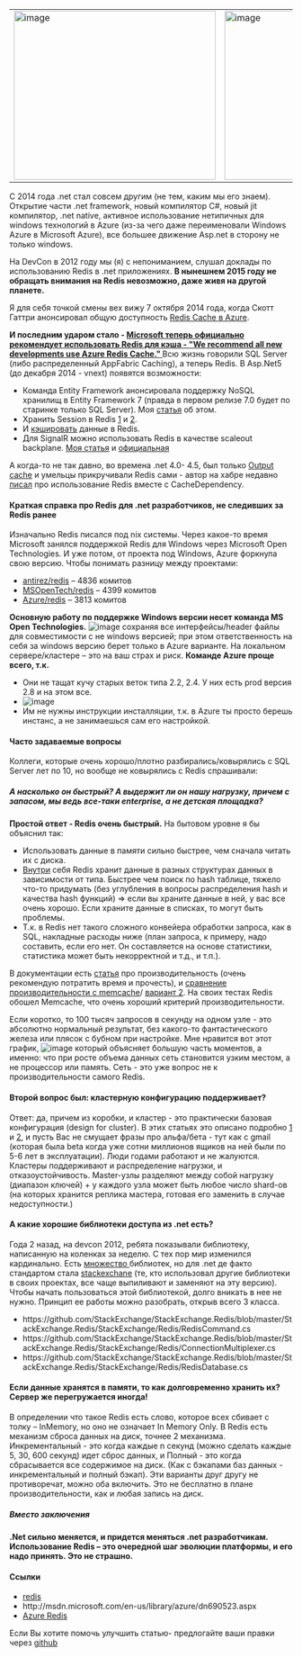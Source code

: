 <table><tr>
<td><img width="359" height="300" src="http://habrastorage.org/files/679/357/ddc/679357ddcc224abeb2bb76bb33dc8ed1.jpg" alt="image"/></td>
<td><img width="359" height="300" src="http://habrastorage.org/files/401/866/749/40186674993442e097c1946da04da92f.png" alt="image"/></td></tr></table>

С 2014 года .net стал совсем другим (не тем, каким мы его знаем). Открытие части .net framework, новый компилятор C#, новый jit компилятор, .net native, активное использование нетипичных для windows технологий в Azure (из-за чего даже переименовали Windows Azure в Microsoft Azure), все большее движение Asp.net в сторону не только windows. 

На DevCon в 2012 году мы (я) с непониманием, слушал доклады по использованию Redis в .net приложениях. <b>В нынешнем 2015 году не обращать внимания на Redis невозможно, даже живя на другой планете.</b>

Я для себя точкой смены вех вижу 7 октября 2014 года, когда Скотт Гаттри анонсировал общую доступность <a href="http://weblogs.asp.net/scottgu/azure-redis-cache-disaster-recovery-to-azure-tagging-support-elastic-scale-for-sqldb-docdb">Redis Cache в Azure</a>.

<b>И последним ударом стало - <a href="http://msdn.microsoft.com/en-us/library/azure/dn766201.aspx">Microsoft теперь официально рекомендует использовать Redis для кэша -  "We recommend all new developments use Azure Redis Cache." 
</a></b> Всю жизнь говорили SQL Server (либо распределенный AppFabric Caching), а теперь Redis.
<habracut text="А дальше стали обнаруживаться места, где в платформе Microsoft торчит Redis" />
В Asp.Net5 (до декабря 2014 - vnext) появятся возможности:
<ul>
	<li>Команда Entity Framework анонсировала поддержку NoSQL хранилищ в Entity Framework 7 (правда в первом релизе 7.0 будет по старинке только SQL Server). Моя <a href="http://habrahabr.ru/post/111542/">статья</a> об этом.</li>
	<li>Xранить Session в Redis <a href="http://msdn.microsoft.com/en-us/library/azure/dn690522.aspx ">1</a> и <a href="http://blogs.msdn.com/b/webdev/archive/2014/05/12/announcing-asp-net-session-state-provider-for-redis-preview-release.aspx">2</a>.</li>
	<li>И <a href="https://github.com/aspnet/Caching/tree/dev/src/Microsoft.Framework.Cache.Redis">кэшировать</a> данные в Redis.</li>
	<li>Для SignalR можно использовать Redis в качестве scaleout backplane. <a href="http://habrahabr.ru/post/108929/">Моя статья</a> и <a href="http://www.asp.net/signalr/overview/performance/scaleout-with-redis">официальная </a></li>
</ul>
А когда-то не так давно, во времена .net 4.0- 4.5, был только <a href="http://msdn.microsoft.com/en-us/library/azure/dn798898.aspx">Output cache</a> и умельцы прикручивали Redis сами - автор на хабре недавно <a href="http://habrahabr.ru/post/240269/">писал</a> про использование Redis вместе с CacheDependency.

<h4><b>Краткая справка про Redis для .net разработчиков, не следивших за Redis ранее</b></h4>
Изначально Redis писался под nix системы. Через какое-то время Microsoft занялся поддержкой Redis для Windows через Microsoft Open Technologies. И уже потом, от проекта под Windows, Azure форкнула свою версию.
Чтобы понимать разницу между проектами:
<ul>
	<li><a href="https://github.com/antirez/redis">antirez/redis</a> – 4836 комитов</li>
	<li><a href="https://github.com/MSOpenTech/redis">MSOpenTech/redis</a> – 4399 комитов</li>
	<li><a href="https://github.com/Azure/redis">Azure/redis</a> – 3813 комитов </li>
</ul>
<b>Основную работу по поддержке Windows версии несет команда MS Open Technologies.</b>
<spoiler title="Она пишет Win32_Interop, для работы Redis под Windows,"><img src="http://habrastorage.org/files/009/68c/478/00968c478a3c4d289ad26e7537d4ee5b.png" alt="image"/></spoiler> сохраняя все интерфейсы/header файлы для совместимости с не windows версией; при этом ответственность на себя за windows версию берет только в Azure варианте. На локальном сервере/кластере – это на ваш страх и риск. 
<b>Команде Azure проще всего, т.к.</b>
<ul>
	<li>Они не тащат кучу старых веток типа 2.2, 2.4. У них есть prod версия 2.8 и на этом все. </li>
	<li><spoiler title="Они не используют 32-битную версию сборки - только 64."><img src="http://habrastorage.org/files/b7b/be8/46e/b7bbe846ed2f45a7afbb4e5a35ef016d.png" alt="image"/></spoiler></li>
	<li>Им не нужны инструкции инсталляции, т.к. в Azure ты просто берешь инстанс, а не занимаешься сам его настройкой.</li>
</ul>

<h4><b>Часто задаваемые вопросы</b></h4>
Коллеги, которые очень хорошо/плотно разбирались/ковырялись с SQL Server лет по 10, но вообще не ковырялись с Redis спрашивали:

<h5><b>А насколько он быстрый? А выдержит ли он нашу нагрузку, причем с запасом, мы ведь все-таки enterprise, а не детская площадка?</b></h5>
<b>Простой ответ - Redis очень быстрый.</b> На бытовом уровне я бы объяснил так:
<ul>
	<li>Использовать данные в памяти сильно быстрее, чем сначала читать их с диска.</li>
	<li><a href="http://stackoverflow.com/questions/9625246/what-are-the-underlying-data-structures-used-for-redis?answertab=votes#tab-top">Внутри</a> себя Redis хранит данные в разных структурах данных в зависимости от типа. Быстрее чем поиск по hash таблице, тяжело что-то придумать (без углубления в вопросы распределения hash и качества hash функций) => если вы храните данные в ней, у вас все очень хорошо. Если храните данные в списках, то могут быть проблемы.</li>
	<li>Т.к. в Redis нет такого сложного конвейера обработки запроса, как в SQL, накладные расходы ниже (план запроса, к примеру, надо составить, если его нет. Он составляется на основе статистики, статистика может быть некорректной и т.д., и т.п.). </li>
</ul>
В документации есть <a href="http://redis.io/topics/benchmarks">статья</a> про производительность  (очень рекомендую потратить время и прочесть), и <a href="http://oldblog.antirez.com/post/redis-memcached-benchmark.html">сравнение производительности с memcache</a>/ <a href="http://dormando.livejournal.com/525147.html http://oldblog.antirez.com/post/update-on-memcached-redis-benchmark.html">вариант 2</a>. На своих тестах Redis обошел Memcache, что очень хороший критерий производительности.

Если коротко, то 100 тысяч запросов в секунду на одном узле - это абсолютно нормальный результат, без какого-то фантастического железа или плясок с бубном при настройке. Мне нравится вот этот график, 
<img src="http://habrastorage.org/files/938/5b1/a5e/9385b1a5e99c45f1adeee5d1ea1b5d3b.png" alt="image"/>
который объясняет большую часть моментов, а именно: что при росте объема данных сеть становится узким местом, а не процессор или память. Сеть - это уже вопрос не к производительности самого Redis.

<h4><b>Второй вопрос был: кластерную конфигурацию поддерживает?</b></h4>
Ответ: да, причем из коробки, и кластер - это практически базовая конфигурация (design for cluster).
В этих статьях это описано подробно <a href="http://redis.io/topics/cluster-spec">1</a> и <a href="http://redis.io/topics/cluster-tutorial">2</a>, и пусть Вас не смущает фразы про альфа/бета - тут как с gmail (которая была beta когда уже сотни миллионов ящиков на ней были по 5-6 лет в эксплуатации). Люди годами работают и не жалуются.
Кластеры поддерживают и распределение нагрузки, и отказоустойчивость. Master-узлы разделяют между собой нагрузку (диапазон ключей) + у каждого узла может быть любое число shard-ов (на которых хранится реплика мастера, готовая его заменить в случае недоступности.)

<h4><b>А какие хорошие библиотеки доступа из .net есть?</b></h4>
Года 2 назад, на devcon 2012, ребята показывали библиотеку, написанную на коленках за неделю. С тех пор мир изменился кардинально. Есть <a href="http://redis.io/clients">множество </a>библиотек, но для .net де факто стандартом стала <a href="https://github.com/StackExchange/StackExchange.Redis">stackexchane</a> (те, кто использовал другие библиотеки в своих проектах, все чаще выпиливают и заменяют на эту версию).
Чтобы начать пользоваться этой библиотекой, долго вникать в нее не нужно. Принцип ее работы можно разобрать, открыв всего 3 класса.
<ul>
	<li>https://github.com/StackExchange/StackExchange.Redis/blob/master/StackExchange.Redis/StackExchange/Redis/RedisCommand.cs </li>
	<li>https://github.com/StackExchange/StackExchange.Redis/blob/master/StackExchange.Redis/StackExchange/Redis/ConnectionMultiplexer.cs</li>
	<li>https://github.com/StackExchange/StackExchange.Redis/blob/master/StackExchange.Redis/StackExchange/Redis/RedisDatabase.cs </li>
</ul>
<h4><b>Если данные хранятся в памяти, то как долговременно хранить их? Сервер же перегружается иногда!</b></h4>
В определении что такое Redis есть слово, которое всех сбивает с толку – InMemory, но оно не означает In Memory Only. В Redis есть механизм сброса данных на диск, точнее 2 механизма. Инкрементальный - это когда каждые n секунд (можно сделать каждые 5, 30, 600 секунд) идет сброс данных, и Полный - это когда сбрасывается все содержимое на диск. (Как с бэкапами баз данных - инкрементальный и полный бэкап). Эти варианты друг другу не противоречат, можно оба включить. Это не бесплатно в плане производительности, как и любая запись на диск.

<h5><b>Вместо заключения</b></h5>
<b>.Net сильно меняется, и придется меняться .net разработчикам. Использование Redis – это очередной шаг эволюции платформы, и его надо принять. Это не страшно. </b>

<h4><b>Ссылки</b></h4>
<ul>
	<li><a href="http://redis.io">redis</a></li>
	<li>http://msdn.microsoft.com/en-us/library/azure/dn690523.aspx </li>
	<li><a href="http://azure.microsoft.com/en-us/services/cache/">Azure Redis</a></li>
</ul>

Если Вы хотите помочь улучшить статью- предлогайте ваши правки через <a href="https://github.com/SychevIgor/blog/tree/master/Azure/Data%26Storage/Redis">github</a>
